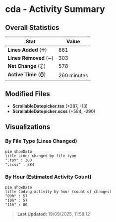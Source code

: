 # cda - Activity Summary 

## Overall Statistics

| Stat                   | Value                                                             |
| ---------------------- | ----------------------------------------------------------------- |
| **Lines Added** (➕)   | 881                                          |
| **Lines Removed** (➖) | 303                                        |
| **Net Change** (↕)    | 578                |
| **Active Time** (⌚)   | 260 minutes |


## Modified Files
- **ScrollableDatepicker.tsx** (+287, -13)
- **ScrollableDatepicker.scss** (+594, -290)

## Visualizations

### By File Type (Lines Changed)

```mermaid
pie showData
title Lines changed by file type
".tsx" : 300
".scss" : 884
```

### By Hour (Estimated Activity Count)

```mermaid
pie showData
title Coding activity by hour (count of changes)
"09h" : 57
"10h" : 57
"11h" : 80
```


> **Last Updated:** 19/09/2025, 11:58:12